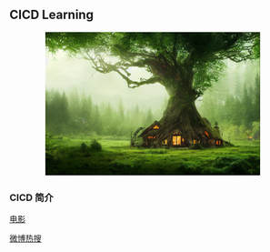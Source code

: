 ## CICD Learning


<html>

<body>
<div align="center">
<img src="./Image/banner.png" height="75%" width="75%">
</div>

</body>




</html>


### CICD 简介


[电影](EDITREADME.md)

[微博热搜](Weibo.md)




